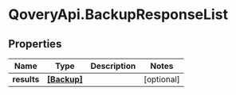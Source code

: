 # QoveryApi.BackupResponseList

## Properties

Name | Type | Description | Notes
------------ | ------------- | ------------- | -------------
**results** | [**[Backup]**](Backup.md) |  | [optional] 


